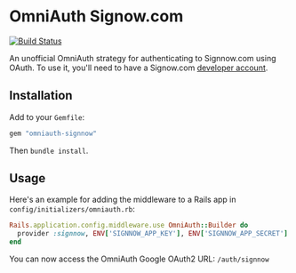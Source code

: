 # OmniAuth Signow.com

[![Build Status](https://travis-ci.org/andresbravog/omniauth-signnow.png)](https://travis-ci.org/andresbravog/omniauth-signnow)

An unofficial OmniAuth strategy for authenticating to Signnow.com using OAuth. To use it, you'll
need to have a Signow.com [developer account](https://www.signow.com/developer).

## Installation

Add to your `Gemfile`:

```ruby
gem "omniauth-signnow"
```

Then `bundle install`.

## Usage

Here's an example for adding the middleware to a Rails app in `config/initializers/omniauth.rb`:

```ruby
Rails.application.config.middleware.use OmniAuth::Builder do
  provider :signnow, ENV['SIGNNOW_APP_KEY'], ENV['SIGNNOW_APP_SECRET']
end
```

You can now access the OmniAuth Google OAuth2 URL: `/auth/signnow`

